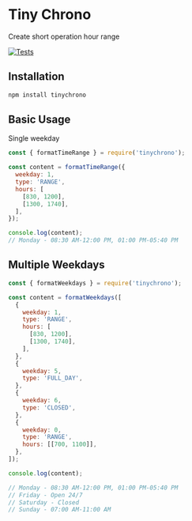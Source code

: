 # Tiny Chrono

Create short operation hour range

[![Tests](https://github.com/seanghay/tinychrono/actions/workflows/test.yml/badge.svg)](https://github.com/seanghay/tinychrono/actions/workflows/test.yml)


## Installation

```sh
npm install tinychrono
```

## Basic Usage

Single weekday

```js
const { formatTimeRange } = require('tinychrono');

const content = formatTimeRange({
  weekday: 1,
  type: 'RANGE',
  hours: [
    [830, 1200],
    [1300, 1740],
  ],
});

console.log(content);
// Monday - 08:30 AM-12:00 PM, 01:00 PM-05:40 PM

```
## Multiple Weekdays

```js
const { formatWeekdays } = require('tinychrono');

const content = formatWeekdays([
  {
    weekday: 1,
    type: 'RANGE',
    hours: [
      [830, 1200],
      [1300, 1740],
    ],
  },
  {
    weekday: 5,
    type: 'FULL_DAY',
  },
  {
    weekday: 6,
    type: 'CLOSED',
  },
  {
    weekday: 0,
    type: 'RANGE',
    hours: [[700, 1100]],
  },
]);

console.log(content);

// Monday - 08:30 AM-12:00 PM, 01:00 PM-05:40 PM
// Friday - Open 24/7
// Saturday - Closed
// Sunday - 07:00 AM-11:00 AM
```
